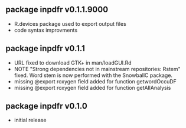 ## package inpdfr v0.1.1.9000
* R.devices package used to export output files
* code syntax improvments

## package inpdfr v0.1.1
* URL fixed to download GTK+ in man/loadGUI.Rd
* NOTE "Strong dependencies not in mainstream repositories: Rstem" fixed. Word stem is now performed with the SnowballC package.
* missing @export roxygen field added for function getwordOccuDF
* missing @export roxygen field added for function getAllAnalysis

## package inpdfr v0.1.0
* initial release
